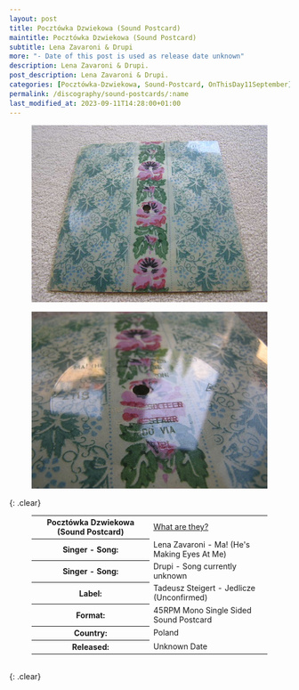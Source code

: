 ```yaml
---
layout: post
title: Pocztówka Dzwiekowa (Sound Postcard)
maintitle: Pocztówka Dzwiekowa (Sound Postcard)
subtitle: Lena Zavaroni & Drupi
more: "- Date of this post is used as release date unknown"
description: Lena Zavaroni & Drupi.
post_description: Lena Zavaroni & Drupi.
categories: [Pocztówka-Dzwiekowa, Sound-Postcard, OnThisDay11September]
permalink: /discography/sound-postcards/:name
last_modified_at: 2023-09-11T14:28:00+01:00
---
```


<figure class="fig1">
<a href="/assets/images/discography/lena-zavaroni-drupi-01.jpeg"><img src="/assets/images/discography/lena-zavaroni-drupi-01.jpeg" class="full-width zoom-in" /></a>
</figure>

<figure class="fig2">
<a href="/assets/images/discography/lena-zavaroni-drupi-02.jpeg"><img src="/assets/images/discography/lena-zavaroni-drupi-02.jpeg" class="full-width zoom-in" /></a>
</figure>

{: .clear}

<figure class="fig3">
<table>
<tr><th style="width:50%">Pocztówka Dzwiekowa (Sound Postcard)</th><td style="width:50%"><a href="/discography/sound-postcards">What are they?</a></td></tr>
<tr><th>Singer - Song:</th><td>Lena Zavaroni - Ma! (He's Making Eyes At Me)</td></tr>
<tr class="split"><th>Singer - Song:</th><td>Drupi - Song currently unknown</td></tr>
<tr><th>Label:</th><td>Tadeusz Steigert - Jedlicze (Unconfirmed)</td></tr>
<tr><th>Format:</th><td>45RPM Mono Single Sided Sound Postcard</td></tr>
<tr><th>Country:</th><td>Poland</td></tr>
<tr><th>Released:</th><td>Unknown Date</td></tr>
</table>
</figure>

<br />{: .clear}

